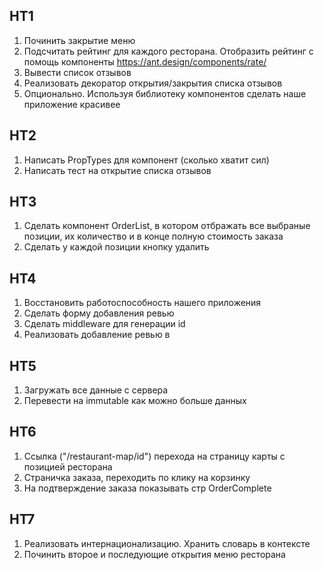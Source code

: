 ## HT1

1. Починить закрытие меню
2. Подсчитать рейтинг для каждого ресторана. Отобразить рейтинг с помощь компоненты https://ant.design/components/rate/
3. Вывести список отзывов
4. Реализовать декоратор открытия/закрытия списка отзывов
5. Опционально. Используя библиотеку компонентов сделать наше приложение красивее

## HT2

1. Написать PropTypes для компонент (сколько хватит сил)
2. Написать тест на открытие списка отзывов

## HT3

1. Сделать компонент OrderList, в котором отбражать все выбраные позиции, их количество и в конце полную стоимость заказа
2. Сделать у каждой позиции кнопку удалить

## HT4

1. Восстановить работоспособность нашего приложения
2. Сделать форму добавления ревью
3. Сделать middleware для генерации id
4. Реализовать добавление ревью в

## HT5

1. Загружать все данные с сервера
2. Перевести на immutable как можно больше данных

## HT6

1. Ссылка ("/restaurant-map/id") перехода на страницу карты с позицией ресторана
2. Страничка заказа, переходить по клику на корзинку
3. На подтверждение заказа показывать стр OrderComplete

## HT7

1. Реализовать интернационализацию. Хранить словарь в контексте
2. Починить второе и последующие открытия меню ресторана
